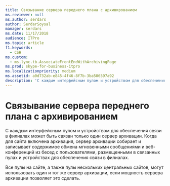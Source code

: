 ```yaml
---
title: Связывание сервера переднего плана с архивированием
ms.reviewer: null
ms.author: serdars
author: SerdarSoysal
manager: serdars
ms.date: 11/17/2018
audience: ITPro
ms.topic: article
f1.keywords:
  - CSH
ms.custom:
  - ms.lync.tb.AssociateFrontEndWithArchivingPage
ms.prod: skype-for-business-itpro
ms.localizationpriority: medium
ms.assetid: a0d732ab-e845-4f46-8f7b-3ba506597a92
description: 'С каждым интерфейсным пулом и устройством для обеспечения связи в филиалах может быть связан только один сервер архивации. Когда для сайта включена архивация, сервер архивации собирает и записывает содержимое обмена мгновенными сообщениями и веб-конференций из бесед с пользователями, размещенными в связанных пулах и устройствах для обеспечения связи в филиалах.'
---
```


# <a name="associate-front-end-with-archiving"></a>Связывание сервера переднего плана с архивированием
 
С каждым интерфейсным пулом и устройством для обеспечения связи в филиалах может быть связан только один сервер архивации. Когда для сайта включена архивация, сервер архивации собирает и записывает содержимое обмена мгновенными сообщениями и веб-конференций из бесед с пользователями, размещенными в связанных пулах и устройствах для обеспечения связи в филиалах. 
  
Все пулы на сайте, а также пулы нескольких центральных сайтов, могут использовать один и тот же сервер архивации, если мощность сервера архивации позволяет это сделать. 
  

